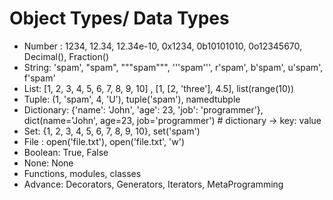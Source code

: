 # Object Types/ Data Types

 - Number : 1234, 12.34, 12.34e-10, 0x1234, 0b10101010, 0o12345670, Decimal(), Fraction()
 - String: 'spam', "spam", """spam""", '''spam''', r'spam', b'spam', u'spam', f'spam'
 - List: [1, 2, 3, 4, 5, 6, 7, 8, 9, 10] , [1, [2, 'three'], 4.5], list(range(10))
 - Tuple: (1, 'spam', 4, 'U'), tuple('spam'), namedtubple
 - Dictionary: {'name': 'John', 'age': 23, 'job': 'programmer'}, dict(name='John', age=23, job='programmer') # dictionary -> key: value 
 - Set: {1, 2, 3, 4, 5, 6, 7, 8, 9, 10}, set('spam')
 - File : open('file.txt'), open('file.txt', 'w') 
 - Boolean: True, False
 - None: None
 - Functions, modules, classes
 - Advance: Decorators, Generators, Iterators, MetaProgramming 
